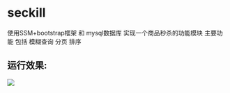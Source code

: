 # seckill
使用SSM+bootstrap框架 和 mysql数据库 实现一个商品秒杀的功能模块
主要功能 包括 模糊查询  分页  排序

## 运行效果:

![](https://github.com/realguoshuai/seckill/blob/master/%E8%BF%90%E8%A1%8C%E6%95%88%E6%9E%9C.png)
